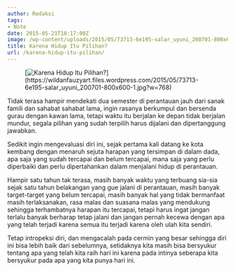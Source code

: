 ```yaml
---
author: Redaksi
tags:
- Note
date: 2015-05-21T18:17:00Z
image: /wp-content/uploads/2015/05/73713-6e195-salar_uyuni_200701-800x600-1.jpg
title: Karena Hidup Itu Pilihan?
url: /karena-hidup-itu-pilihan/
---
```


<figure class="wp-block-image size-large">[<img src="https://wildanfauzyart.files.wordpress.com/2015/05/73713-6e195-salar_uyuni_200701-800x600-1.jpg?w=768" alt="Karena Hidup Itu Pilihan?" title="Karena Hidup Itu Pilihan?" data-recalc-dims="1" />](https://wildanfauzyart.files.wordpress.com/2015/05/73713-6e195-salar_uyuni_200701-800x600-1.jpg?w=768)</figure> 

<p class="has-drop-cap">
  Tidak terasa hampir mendekati dua semester di perantauan jauh dari sanak famili dan sahabat sahabat lama, ingin rasanya berkumpul dan bersenda gurau dengan kawan lama, tetapi waktu itu berjalan ke depan tidak berjalan mundur, segala pilihan yang sudah terpilih harus dijalani dan dipertanggung jawabkan.
</p>

Sedikit ingin mengevaluasi diri ini, sejak pertama kali datang ke kota kembang dengan menaruh sejuta harapan yang tersimpan di dalam dada, apa saja yang sudah tercapai dan belum tercapai, mana saja yang perlu diperbaiki dan perlu dipertahankan dalam menjalani hidup di perantauan.

Hampir satu tahun tak terasa, masih banyak waktu yang terbuang sia-sia sejak satu tahun belakangan yang gue jalani di perantauan, masih banyak target-target yang belum tercapai, masih banyak hal yang tidak bermanfaat masih terlaksanakan, rasa malas dan suasana malas yang mendukung sehingga terhambatnya harapan itu tercapai, tetapi harus ingat jangan terlalu banyak berharap tetap jalani dan jangan pernah kecewa dengan apa yang telah terjadi karena semua itu terjadi karena oleh ulah kita sendiri.

Tetap intropeksi diri, dan mengacalah pada cermin yang besar sehingga diri ini bisa lebih baik dari sebelumnya, setidaknya kita masih bisa bersyukur tentang apa yang telah kita raih hari ini karena pada intinya seberapa kita bersyukur pada apa yang kita punya hari ini.
